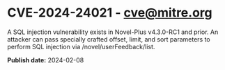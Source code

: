 # CVE-2024-24021 - cve@mitre.org

A SQL injection vulnerability exists in Novel-Plus v4.3.0-RC1 and prior. An attacker can pass specially crafted offset, limit, and sort parameters to perform SQL injection via /novel/userFeedback/list.

**Publish date:** 2024-02-08
